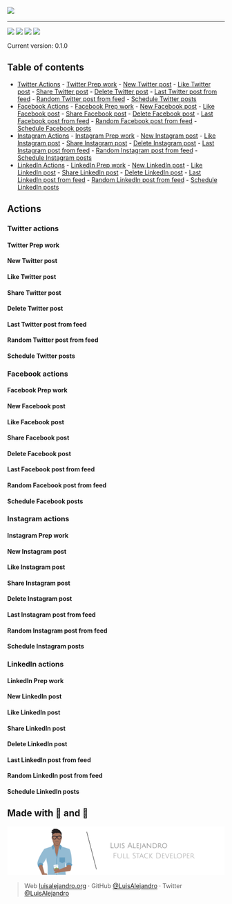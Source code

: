 ![](https://raw.githubusercontent.com/LuisAlejandro/agoras-actions/develop/images/banner.svg)

---

[![](https://img.shields.io/github/release/LuisAlejandro/agoras-actions.svg)](https://github.com/LuisAlejandro/agoras-actions/releases) [![](https://img.shields.io/github/workflow/status/LuisAlejandro/agoras-actions/Schedule%20(master%20branch))](https://github.com/LuisAlejandro/agoras-actions/actions/workflows/schedule-master.yml) [![](https://img.shields.io/discord/809504357359157288)](https://discord.gg/4Wc7xphH5e) [![](https://cla-assistant.io/readme/badge/LuisAlejandro/agoras-actions)](https://cla-assistant.io/LuisAlejandro/agoras-actions)

Current version: 0.1.0

## Table of contents

- [Twitter Actions](#twitter-actions)
        - [Twitter Prep work](#twitter-prep-work)
        - [New Twitter post](#new-twitter-post)
        - [Like Twitter post](#like-twitter-post)
        - [Share Twitter post](#share-twitter-post)
        - [Delete Twitter post](#delete-twitter-post)
        - [Last Twitter post from feed](#last-twitter-post-from-feed)
        - [Random Twitter post from feed](#random-twitter-post-from-feed)
        - [Schedule Twitter posts](#schedule-twitter-posts)
- [Facebook Actions](#facebook-actions)
        - [Facebook Prep work](#facebook-prep-work)
        - [New Facebook post](#new-facebook-post)
        - [Like Facebook post](#like-facebook-post)
        - [Share Facebook post](#share-facebook-post)
        - [Delete Facebook post](#delete-facebook-post)
        - [Last Facebook post from feed](#last-facebook-post-from-feed)
        - [Random Facebook post from feed](#random-facebook-post-from-feed)
        - [Schedule Facebook posts](#schedule-facebook-posts)
- [Instagram Actions](#instagram-actions)
        - [Instagram Prep work](#instagram-prep-work)
        - [New Instagram post](#new-instagram-post)
        - [Like Instagram post](#like-instagram-post)
        - [Share Instagram post](#share-instagram-post)
        - [Delete Instagram post](#delete-instagram-post)
        - [Last Instagram post from feed](#last-instagram-post-from-feed)
        - [Random Instagram post from feed](#random-instagram-post-from-feed)
        - [Schedule Instagram posts](#schedule-instagram-posts)
- [LinkedIn Actions](#linkedin-actions)
        - [LinkedIn Prep work](#linkedin-prep-work)
        - [New LinkedIn post](#new-linkedin-post)
        - [Like LinkedIn post](#like-linkedin-post)
        - [Share LinkedIn post](#share-linkedin-post)
        - [Delete LinkedIn post](#delete-linkedin-post)
        - [Last LinkedIn post from feed](#last-linkedin-post-from-feed)
        - [Random LinkedIn post from feed](#random-linkedin-post-from-feed)
        - [Schedule LinkedIn posts](#schedule-linkedin-posts)

## Actions

### Twitter actions

#### Twitter Prep work
#### New Twitter post
#### Like Twitter post
#### Share Twitter post
#### Delete Twitter post
#### Last Twitter post from feed
#### Random Twitter post from feed
#### Schedule Twitter posts

### Facebook actions

#### Facebook Prep work
#### New Facebook post
#### Like Facebook post
#### Share Facebook post
#### Delete Facebook post
#### Last Facebook post from feed
#### Random Facebook post from feed
#### Schedule Facebook posts

### Instagram actions

#### Instagram Prep work
#### New Instagram post
#### Like Instagram post
#### Share Instagram post
#### Delete Instagram post
#### Last Instagram post from feed
#### Random Instagram post from feed
#### Schedule Instagram posts

### LinkedIn actions

#### LinkedIn Prep work
#### New LinkedIn post
#### Like LinkedIn post
#### Share LinkedIn post
#### Delete LinkedIn post
#### Last LinkedIn post from feed
#### Random LinkedIn post from feed
#### Schedule LinkedIn posts

## Made with 💖 and 🍔

![Banner](https://raw.githubusercontent.com/LuisAlejandro/LuisAlejandro/master/images/author-banner.svg)

> Web [luisalejandro.org](http://luisalejandro.org/) · GitHub [@LuisAlejandro](https://github.com/LuisAlejandro) · Twitter [@LuisAlejandro](https://twitter.com/LuisAlejandro)
